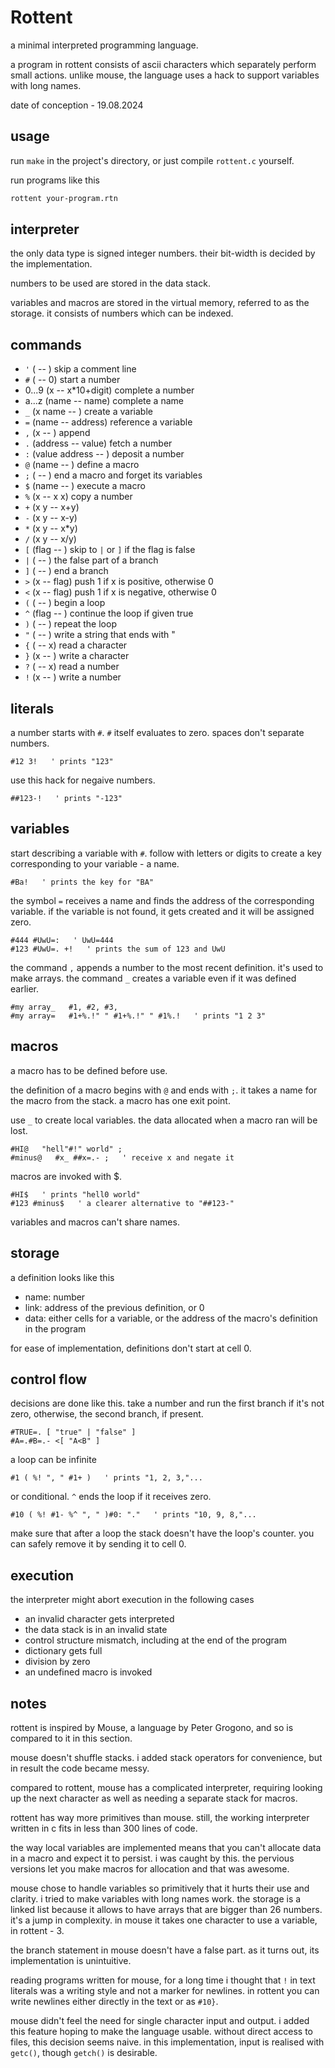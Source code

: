 # Rottent

a minimal interpreted programming language.

a program in rottent consists of ascii characters which separately perform small actions. unlike mouse, the language uses a hack to support variables with long names.

date of conception - 19.08.2024

## usage

run `make` in the project's directory, or just compile `rottent.c` yourself.

run programs like this

```sh
rottent your-program.rtn
```

## interpreter

the only data type is signed integer numbers. their bit-width is decided by the implementation.

numbers to be used are stored in the data stack.

variables and macros are stored in the virtual memory, referred to as the storage. it consists of numbers which can be indexed.


## commands

- `'` ( -- ) skip a comment line
- `#` ( -- 0) start a number
- 0...9 (x -- x*10+digit) complete a number
- a...z (name -- name) complete a name
- `_` (x name -- ) create a variable
- `=` (name -- address) reference a variable
- `,` (x -- ) append
- `.` (address -- value) fetch a number
- `:` (value address -- ) deposit a number
- `@` (name -- ) define a macro
- `;` ( -- ) end a macro and forget its variables
- `$` (name -- ) execute a macro
- `%` (x -- x x) copy a number
- `+` (x y -- x+y)
- `-` (x y -- x-y)
- `*` (x y -- x*y)
- `/` (x y -- x/y)
- `[` (flag -- ) skip to `|` or `]` if the flag is false
- `|` ( -- ) the false part of a branch
- `]` ( -- ) end a branch
- `>` (x -- flag) push 1 if x is positive, otherwise 0
- `<` (x -- flag) push 1 if x is negative, otherwise 0
- `(` ( -- ) begin a loop
- `^` (flag -- ) continue the loop if given true
- `)` ( -- ) repeat the loop
- `"` ( -- ) write a string that ends with "
- `{` ( -- x) read a character
- `}` (x -- ) write a character
- `?` ( -- x) read a number
- `!` (x -- ) write a number


## literals

a number starts with `#`. `#` itself evaluates to zero. spaces don't separate numbers.

```
#12 3!   ' prints "123"
```

use this hack for negaive numbers.

```
##123-!   ' prints "-123"
```


## variables

start describing a variable with `#`. follow with letters or digits to create a key corresponding to your variable - a name.

```
#Ba!   ' prints the key for "BA"
```

the symbol `=` receives a name and finds the address of the corresponding variable. if the variable is not found, it gets created and it will be assigned zero.

```
#444 #UwU=:   ' UwU=444
#123 #UwU=. +!   ' prints the sum of 123 and UwU
```

the command `,` appends a number to the most recent definition. it's used to make arrays. the command `_` creates a variable even if it was defined earlier.

```
#my array_   #1, #2, #3,
#my array=   #1+%.!" " #1+%.!" " #1%.!   ' prints "1 2 3"
```


## macros

a macro has to be defined before use.

the definition of a macro begins with `@` and ends with `;`. it takes a name for the macro from the stack. a macro has one exit point.

use `_` to create local variables. the data allocated when a macro ran will be lost.

```
#HI@   "hell"#!" world" ;
#minus@   #x_ ##x=.- ;   ' receive x and negate it
```

macros are invoked with $.

```
#HI$   ' prints "hell0 world"
#123 #minus$   ' a clearer alternative to "##123-"
```

variables and macros can't share names.


## storage

a definition looks like this
- name: number
- link: address of the previous definition, or 0
- data: either cells for a variable, or the address of the macro's definition in the program

for ease of implementation, definitions don't start at cell 0.


## control flow

decisions are done like this. take a number and run the first branch if it's not zero, otherwise, the second branch, if present.

```
#TRUE=. [ "true" | "false" ]
#A=.#B=.- <[ "A<B" ]
```

a loop can be infinite

```
#1 ( %! ", " #1+ )   ' prints "1, 2, 3,"...
```

or conditional. `^` ends the loop if it receives zero.

```
#10 ( %! #1- %^ ", " )#0: "."   ' prints "10, 9, 8,"...
```

make sure that after a loop the stack doesn't have the loop's counter. you can safely remove it by sending it to cell 0.


## execution

the interpreter might abort execution in the following cases
- an invalid character gets interpreted
- the data stack is in an invalid state
- control structure mismatch, including at the end of the program
- dictionary gets full
- division by zero
- an undefined macro is invoked


## notes

rottent is inspired by Mouse, a language by Peter Grogono, and so is compared to it in this section.

mouse doesn't shuffle stacks. i added stack operators for convenience, but in result the code became messy.

compared to rottent, mouse has a complicated interpreter, requiring looking up the next character as well as needing a separate stack for macros.

rottent has way more primitives than mouse. still, the working interpreter written in c fits in less than 300 lines of code.

the way local variables are implemented means that you can't allocate data in a macro and expect it to persist. i was caught by this. the pervious versions let you make macros for allocation and that was awesome.

mouse chose to handle variables so primitively that it hurts their use and clarity. i tried to make variables with long names work. the storage is a linked list because it allows to have arrays that are bigger than 26 numbers. it's a jump in complexity. in mouse it takes one character to use a variable, in rottent - 3.

the branch statement in mouse doesn't have a false part. as it turns out, its implementation is unintuitive.

reading programs written for mouse, for a long time i thought that `!` in text literals was a writing style and not a marker for newlines. in rottent you can write newlines either directly in the text or as `#10}`.

mouse didn't feel the need for single character input and output. i added this feature hoping to make the language usable. without direct access to files, this decision seems naive. in this implementation, input is realised with `getc()`, though `getch()` is desirable.

